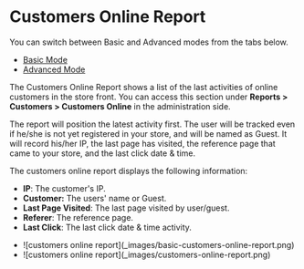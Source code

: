 Customers Online Report
======================

<div class="uk-alert-info uk-alert">
  <span class="uk-icon-info-circle"></span> You can switch between Basic and Advanced modes from the tabs below.
</div>
<ul class="uk-tab" data-uk-tab="{connect:'#doc-tabs', animation: 'fade'}">
    <li><a href="">Basic Mode</a></li>
    <li><a href="">Advanced Mode</a></li>
</ul>

The Customers Online Report shows a list of the last activities of online customers in the store front. You can access this section under **Reports > Customers > Customers Online** in the administration side.

The report will position the latest activity first. The user will be tracked even if he/she is not yet registered in your store, and will be named as Guest. It will record his/her IP, the last page has visited, the reference page that came to your store, and the last click date & time.

The customers online report displays the following information:

- **IP**: The customer's IP.
- **Customer:** The users' name or Guest.
- **Last Page Visited**: The last page visited by user/guest.
- **Referer**: The reference page.
- **Last Click**: The last click date & time activity.

<ul id="doc-tabs" class="uk-switcher uk-margin">
    <li markdown="1">![customers online report](_images/basic-customers-online-report.png)</li>
    <li markdown="1">![customers online report](_images/customers-online-report.png)</li>
</ul>
